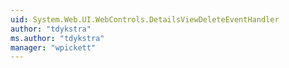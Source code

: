```yaml
---
uid: System.Web.UI.WebControls.DetailsViewDeleteEventHandler
author: "tdykstra"
ms.author: "tdykstra"
manager: "wpickett"
---
```


